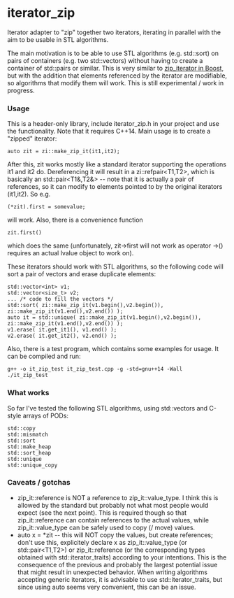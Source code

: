 # iterator_zip
Iterator adapter to "zip" together two iterators, iterating in parallel with the aim to be usable in STL algorithms.

The main motivation is to be able to use STL algorithms (e.g. std::sort) on pairs of containers (e.g. two std::vectors)
without having to create a container of std::pairs or similar. This is very similar to
[zip_iterator in Boost](https://www.boost.org/doc/libs/1_66_0/libs/iterator/doc/zip_iterator.html),
but with the addition that elements referenced by the iterator are modifiable, so algorithms that modify them will work.
This is still experimental / work in progress.

### Usage
This is a header-only library, include iterator_zip.h in your project and use the functionality. Note that it requires C++14.
Main usage is to create a "zipped" iterator:
```
auto zit = zi::make_zip_it(it1,it2);
```
After this, zit works mostly like a standard iterator supporting the operations it1 and it2 do. Dereferencing it will
result in a zi::refpair<T1,T2>, which is basically an std::pair<T1&,T2&> -- note that it is actually a pair of references,
so it can modify to elements pointed to by the original iterators (it1,it2). So e.g.
```
(*zit).first = somevalue;
```
will work. Also, there is a convenience function
```
zit.first()
```
which does the same (unfortunately, zit->first will not work as operator ->() requires an actual lvalue object to work on).

These iterators should work with STL algorithms, so the following code will sort a pair of vectors and erase duplicate elements:
```
std::vector<int> v1;
std::vector<size_t> v2;
... /* code to fill the vectors */
std::sort( zi::make_zip_it(v1.begin(),v2.begin()), zi::make_zip_it(v1.end(),v2.end()) );
auto it = std::unique( zi::make_zip_it(v1.begin(),v2.begin()), zi::make_zip_it(v1.end(),v2.end()) );
v1.erase( it.get_it1(), v1.end() );
v2.erase( it.get_it2(), v2.end() );
```

Also, there is a test program, which contains some examples for usage. It can be compiled and run:
```
g++ -o it_zip_test it_zip_test.cpp -g -std=gnu++14 -Wall
./it_zip_test
```

### What works
So far I've tested the following STL algorithms, using std::vectors and C-style arrays of PODs:
```
std::copy
std::mismatch
std::sort
std::make_heap
std::sort_heap
std::unique
std::unique_copy
```

### Caveats / gotchas
- zip_it::reference is NOT a reference to zip_it::value_type. I think this is allowed by the standard but
	probably not what most people would expect (see the next point). This is required though so that
	zip_it::reference can contain references to the actual values, while zip_it::value_type can be
	safely used to copy (/ move) values.
- auto x = *zit -- this will NOT copy the values, but create references; don't use this, explicitely declare
	x as zip_it::value_type (or std::pair<T1,T2>) or zip_it::reference (or the corresponding types obtained
	with std::iterator_traits) according to your intentions. This is the consequence of the previous and
	probably the largest potential issue that might result in unexpected behavior. When writing algorithms
	accepting generic iterators, it is advisable to use std::iterator_traits, but since using auto seems
	very convenient, this can be an issue.

	







